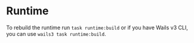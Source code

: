 # Runtime

To rebuild the runtime run `task runtime:build` or if you have Wails v3 CLI, you can use `wails3 task runtime:build`.
